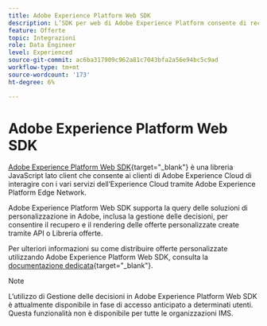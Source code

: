 ```yaml
---
title: Adobe Experience Platform Web SDK
description: L’SDK per web di Adobe Experience Platform consente di recuperare ed eseguire il rendering delle offerte personalizzate create utilizzando le API o la Libreria offerte.
feature: Offerte
topic: Integrazioni
role: Data Engineer
level: Experienced
source-git-commit: ac6ba317909c962a81c7043bfa2a56e94bc5c9ad
workflow-type: tm+mt
source-wordcount: '173'
ht-degree: 6%

---
```


# Adobe Experience Platform Web SDK

[Adobe Experience Platform Web SDK](https://experienceleague.adobe.com/docs/experience-platform/edge/home.html#video-overview){target=&quot;_blank&quot;} è una libreria JavaScript lato client che consente ai clienti di Adobe Experience Cloud di interagire con i vari servizi dell’Experience Cloud tramite Adobe Experience Platform Edge Network.

Adobe Experience Platform Web SDK supporta la query delle soluzioni di personalizzazione in Adobe, inclusa la gestione delle decisioni, per consentire il recupero e il rendering delle offerte personalizzate create tramite API o Libreria offerte.

Per ulteriori informazioni su come distribuire offerte personalizzate utilizzando Adobe Experience Platform Web SDK, consulta la [documentazione dedicata](https://experienceleague.adobe.com/docs/experience-platform/edge/personalization/offer-decisioning/offer-decisioning-overview.html#enabling-offer-decisioning){target=&quot;_blank&quot;}.

>[!NOTE]
>
>L’utilizzo di Gestione delle decisioni in Adobe Experience Platform Web SDK è attualmente disponibile in fase di accesso anticipato a determinati utenti. Questa funzionalità non è disponibile per tutte le organizzazioni IMS.

